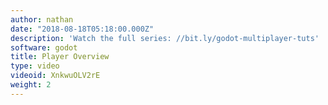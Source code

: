 ```yaml
---
author: nathan
date: "2018-08-18T05:18:00.000Z"
description: 'Watch the full series: //bit.ly/godot-multiplayer-tuts'
software: godot
title: Player Overview
type: video
videoid: XnkwuOLV2rE
weight: 2
---
```

